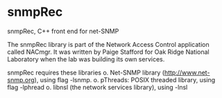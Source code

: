 # snmpRec
snmpRec, C++ front end for net-SNMP

The snmpRec library is part of the Network Access Control application called NACmgr.  It was written by Paige Stafford for Oak Ridge National Laboratory when the lab was building its own services.

snmpRec requires these libraries
o. Net-SNMP library (http://www.net-snmp.org), using flag -lsnmp.
o. pThreads: POSIX threaded library, using flag -lphread
o. libnsl (the network services library), using -lnsl
